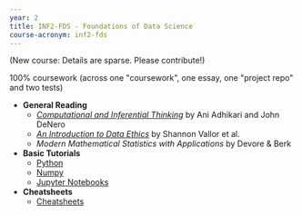 ```yaml
---
year: 2
title: INF2-FDS - Foundations of Data Science
course-acronym: inf2-fds
---
```


(New course: Details are sparse. Please contribute!)

100% coursework (across one "coursework", one essay, one "project repo" and two tests)

- **General Reading**
  - [*Computational and Inferential Thinking*](https://www.inferentialthinking.com/chapters/intro) by Ani Adhikari and John DeNero
  - [*An Introduction to Data Ethics*](https://www.scu.edu/media/ethics-center/technology-ethics/IntroToDataEthics.pdf) by Shannon Vallor et al.
  - *Modern Mathematical Statistics with Applications* by Devore & Berk
- **Basic Tutorials**
  - [Python](http://bebi103.caltech.edu.s3-website-us-east-1.amazonaws.com/2015/tutorials/t1a_intro_to_python.html)
  - [Numpy](https://cs231n.github.io/python-numpy-tutorial/#python)
  - [Jupyter Notebooks](http://bebi103.caltech.edu.s3-website-us-east-1.amazonaws.com/2015/tutorials/t0b_intro_to_jupyter_notebooks.html)
- **Cheatsheets**
  - [Cheatsheets](https://drive.google.com/drive/folders/1SyHlfy7rdfcOZQMWEdLa9SgFyzU7_2l2?usp=sharing)  
